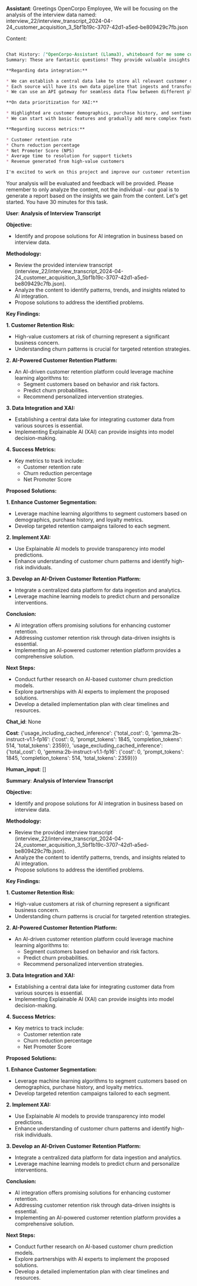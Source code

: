 **Assistant**: Greetings OpenCorpo Employee, We will be focusing on the analysis of the interview data named: interview_22/interview_transcript_2024-04-24_customer_acquisition_3_5bf1b19c-3707-42d1-a5ed-be809429c7fb.json 


 Content: 

 ```md

 Chat History: ["OpenCorpo-Assistant (Llama3), whiteboard for me some customer acquisition. Propose a solution for AI integration in business. I will evaluate your answers and give my feedback, then propose a problem to you. You will answer and I will evaluate. Let's now begin. You have 30 minutes.", "Sounds great! I'm ready to assist you. Let me know what you need and how I can help integrate AI into your business.\n\n**Here are some potential solutions for AI integration:**\n\n**1. Conversational AI:** Develop a chatbot that can engage with customers through chat interfaces, answering questions, providing product recommendations, and resolving customer concerns.\n\n**2. Predictive Analytics:** Use AI to identify potential customer segments, predict churn, and optimize marketing campaigns to increase customer retention.\n\n**3. Sentiment Analysis:** Implement AI to analyze customer feedback and social media posts to understand their opinions and improve customer service.\n\n**4. Chatbots for Sales:** Develop chatbots that can interact with potential leads and guide them through the sales process, increasing lead generation and closing deals.\n\n**5. Personalized Recommendations:** Use AI to recommend products and services based on individual customer preferences and purchase history.\n\n**6. Customer Journey Optimization:** Implement AI to track and analyze the customer journey across all touchpoints, identifying areas for improvement and optimizing the overall customer experience.\n\n**Problem to propose:**\n\nHow can I use AI to identify and nurture high-value customers who are at risk of churning?", "Thank you for proposing a problem!\n\nTo address this issue, here's a potential solution:\n\n**AI-Powered Customer Retention Platform:**\n\nDevelop an AI-driven customer retention platform that leverages machine learning algorithms to analyze customer behavior, transactional data, and feedback to identify high-value customers at risk of churning. The platform can use natural language processing (NLP) to monitor customer interactions through various channels (e.g., emails, chats, calls) and detect early warning signs of churn.\n\nThe AI-powered platform can provide the following features:\n\n1. **Customer Segmentation:** Identify high-value customers based on their purchase history, loyalty program participation, and other behavioral factors.\n2. **Churn Prediction Modeling:** Train machine learning models to predict the likelihood of a customer churning, using a combination of historical data, customer feedback, and sentiment analysis.\n3. **Personalized Communication:** Use AI-driven chatbots or email campaigns to engage with high-value customers at risk of churning, addressing their concerns, and offering tailored solutions or promotions to retain them.\n4. **Real-time Monitoring:** Continuously monitor customer interactions and behavior to update the churn prediction model and adjust communication strategies accordingly.\n\nTo implement this solution, you could integrate AI-powered tools from vendors like:\n\n1. **Chatbot platforms:** Dialogflow, ManyChat, or Rasa\n2. **Predictive analytics software:** Salesforce Einstein Analytics, SAS Customer Intelligence, or H2O.ai Driverless AI\n3. **Customer feedback and sentiment analysis tools:** Qualtrics, SurveyMonkey, or Medallia\n\nPlease let me know how I can help further refine this solution or if you'd like to explore other alternatives!", "Your solution is excellent and covers a comprehensive approach to tackling the problem of identifying and nurturing high-value customers at risk of churning. \n\nHere are some additional suggestions for improvement:\n\n* **Focus on customer value:** In addition to churn prediction, consider incorporating features that enhance customer value, such as personalized recommendations, targeted loyalty programs, and proactive support.\n* **Integration with existing systems:** Ensure the platform can seamlessly integrate with your existing CRM, marketing automation, and support tools for seamless workflow and data sharing.\n* **Explainable AI (XAI):** Implement XAI to understand how the model makes predictions and provide insights into customer behavior and churn factors. This can help you further improve your model's accuracy and decision-making process.\n* **Regular monitoring and updates:** The AI model should be continuously monitored and updated with fresh data to reflect changing customer behavior and market trends.\n\nLet me know if you have any other questions or would like to proceed with implementing this solution.", "Thank you for the excellent feedback! I'm glad you found my initial proposal comprehensive and helpful.\n\nI completely agree with your additional suggestions, which are crucial for making our AI-powered customer retention platform more robust and effective. By incorporating features that enhance customer value, we can not only reduce churn but also increase revenue and loyalty. Integration with existing systems is also essential to ensure a seamless workflow and minimize disruptions.\n\nThe suggestion to implement Explainable AI (XAI) is particularly insightful. By providing transparency into how the model makes predictions, we can gain valuable insights into customer behavior and churn factors, which will enable us to refine our strategy and make more informed decisions.\n\nFinally, regular monitoring and updates are critical to ensure that our AI model remains accurate and effective in identifying high-value customers at risk of churning. By continuously updating the model with fresh data, we can stay ahead of changing customer behavior and market trends.\n\nBased on your feedback, I'm ready to proceed with implementing this solution. Before we begin, I'd like to propose a few more questions to clarify some implementation details:\n\n* How do you envision integrating our AI-powered platform with your existing CRM, marketing automation, and support tools?\n* What types of data would you like to prioritize for the XAI feature (e.g., customer demographics, purchase history, sentiment analysis)?\n* Are there any specific metrics or KPIs you'd like to track to measure the success of this solution?\n\nPlease let me know your thoughts on these questions, and we'll begin implementing our AI-powered customer retention platform.", "These are fantastic questions! They provide valuable insights that will help us refine our approach to implementing the solution effectively.\n\n**Regarding data integration:**\n\n* We can establish a central data lake to store all relevant customer data from different sources.\n* Each source will have its own data pipeline that ingests and transforms data in real-time.\n* We can use an API gateway for seamless data flow between different platforms.\n\n**On data prioritization for XAI:**\n\n* Highlighted are customer demographics, purchase history, and sentiment analysis.\n* We can start with basic features and gradually add more complex features as we gain more insights.\n\n**Regarding success metrics:**\n\n* Customer retention rate\n* Churn reduction percentage\n* Net Promoter Score (NPS)\n* Average time to resolution for support tickets\n* Revenue generated from high-value customers\n\nI'm excited to work on this project and improve our customer retention efforts. Please let me know if you have any other questions or require further assistance."] 
 Summary: These are fantastic questions! They provide valuable insights that will help us refine our approach to implementing the solution effectively.

**Regarding data integration:**

* We can establish a central data lake to store all relevant customer data from different sources.
* Each source will have its own data pipeline that ingests and transforms data in real-time.
* We can use an API gateway for seamless data flow between different platforms.

**On data prioritization for XAI:**

* Highlighted are customer demographics, purchase history, and sentiment analysis.
* We can start with basic features and gradually add more complex features as we gain more insights.

**Regarding success metrics:**

* Customer retention rate
* Churn reduction percentage
* Net Promoter Score (NPS)
* Average time to resolution for support tickets
* Revenue generated from high-value customers

I'm excited to work on this project and improve our customer retention efforts. Please let me know if you have any other questions or require further assistance. 
``` 


 Your analysis will be evaluated and feedback will be provided. Please remember to only analyze the content, not the individual - our goal is to generate a report based on the insights we gain from the content. Let's get started. You have 30 minutes for this task.

**User**: **Analysis of Interview Transcript**

**Objective:**

* Identify and propose solutions for AI integration in business based on interview data.

**Methodology:**

* Review the provided interview transcript (interview_22/interview_transcript_2024-04-24_customer_acquisition_3_5bf1b19c-3707-42d1-a5ed-be809429c7fb.json).
* Analyze the content to identify patterns, trends, and insights related to AI integration.
* Propose solutions to address the identified problems.

**Key Findings:**

**1. Customer Retention Risk:**

* High-value customers at risk of churning represent a significant business concern.
* Understanding churn patterns is crucial for targeted retention strategies.

**2. AI-Powered Customer Retention Platform:**

* An AI-driven customer retention platform could leverage machine learning algorithms to:
    * Segment customers based on behavior and risk factors.
    * Predict churn probabilities.
    * Recommend personalized intervention strategies.

**3. Data Integration and XAI:**

* Establishing a central data lake for integrating customer data from various sources is essential.
* Implementing Explainable AI (XAI) can provide insights into model decision-making.

**4. Success Metrics:**

* Key metrics to track include:
    * Customer retention rate
    * Churn reduction percentage
    * Net Promoter Score

**Proposed Solutions:**

**1. Enhance Customer Segmentation:**
- Leverage machine learning algorithms to segment customers based on demographics, purchase history, and loyalty metrics.
- Develop targeted retention campaigns tailored to each segment.

**2. Implement XAI:**
- Use Explainable AI models to provide transparency into model predictions.
- Enhance understanding of customer churn patterns and identify high-risk individuals.

**3. Develop an AI-Driven Customer Retention Platform:**
- Integrate a centralized data platform for data ingestion and analytics.
- Leverage machine learning models to predict churn and personalize interventions.

**Conclusion:**

* AI integration offers promising solutions for enhancing customer retention.
* Addressing customer retention risk through data-driven insights is essential.
* Implementing an AI-powered customer retention platform provides a comprehensive solution.

**Next Steps:**

* Conduct further research on AI-based customer churn prediction models.
* Explore partnerships with AI experts to implement the proposed solutions.
* Develop a detailed implementation plan with clear timelines and resources.

**Chat_id**: None

**Cost**: {'usage_including_cached_inference': {'total_cost': 0, 'gemma:2b-instruct-v1.1-fp16': {'cost': 0, 'prompt_tokens': 1845, 'completion_tokens': 514, 'total_tokens': 2359}}, 'usage_excluding_cached_inference': {'total_cost': 0, 'gemma:2b-instruct-v1.1-fp16': {'cost': 0, 'prompt_tokens': 1845, 'completion_tokens': 514, 'total_tokens': 2359}}}

**Human_input**: []

**Summary**: **Analysis of Interview Transcript**

**Objective:**

* Identify and propose solutions for AI integration in business based on interview data.

**Methodology:**

* Review the provided interview transcript (interview_22/interview_transcript_2024-04-24_customer_acquisition_3_5bf1b19c-3707-42d1-a5ed-be809429c7fb.json).
* Analyze the content to identify patterns, trends, and insights related to AI integration.
* Propose solutions to address the identified problems.

**Key Findings:**

**1. Customer Retention Risk:**

* High-value customers at risk of churning represent a significant business concern.
* Understanding churn patterns is crucial for targeted retention strategies.

**2. AI-Powered Customer Retention Platform:**

* An AI-driven customer retention platform could leverage machine learning algorithms to:
    * Segment customers based on behavior and risk factors.
    * Predict churn probabilities.
    * Recommend personalized intervention strategies.

**3. Data Integration and XAI:**

* Establishing a central data lake for integrating customer data from various sources is essential.
* Implementing Explainable AI (XAI) can provide insights into model decision-making.

**4. Success Metrics:**

* Key metrics to track include:
    * Customer retention rate
    * Churn reduction percentage
    * Net Promoter Score

**Proposed Solutions:**

**1. Enhance Customer Segmentation:**
- Leverage machine learning algorithms to segment customers based on demographics, purchase history, and loyalty metrics.
- Develop targeted retention campaigns tailored to each segment.

**2. Implement XAI:**
- Use Explainable AI models to provide transparency into model predictions.
- Enhance understanding of customer churn patterns and identify high-risk individuals.

**3. Develop an AI-Driven Customer Retention Platform:**
- Integrate a centralized data platform for data ingestion and analytics.
- Leverage machine learning models to predict churn and personalize interventions.

**Conclusion:**

* AI integration offers promising solutions for enhancing customer retention.
* Addressing customer retention risk through data-driven insights is essential.
* Implementing an AI-powered customer retention platform provides a comprehensive solution.

**Next Steps:**

* Conduct further research on AI-based customer churn prediction models.
* Explore partnerships with AI experts to implement the proposed solutions.
* Develop a detailed implementation plan with clear timelines and resources.

